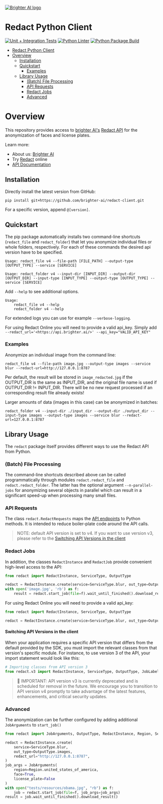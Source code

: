[![Brighter AI logo](brighter.png)](https://brighter.ai/)

# Redact Python Client

[![Unit + Integration Tests](https://github.com/brighter-ai/redact-client/actions/workflows/pytest.yml/badge.svg)](https://github.com/brighter-ai/redact-client/actions/workflows/pytest.yml) [![Python Linter](https://github.com/brighter-ai/redact-client/actions/workflows/flake8.yml/badge.svg)](https://github.com/brighter-ai/redact-client/actions/workflows/flake8.yml) [![Python Package Build](https://github.com/brighter-ai/redact-client/actions/workflows/build.yml/badge.svg)](https://github.com/brighter-ai/redact-client/actions/workflows/build.yml)

- [Redact Python Client](#redact-python-client)
- [Overview](#overview)
  - [Installation](#installation)
  - [Quickstart](#quickstart)
    - [Examples](#examples)
  - [Library Usage](#library-usage)
    - [(Batch) File Processing](#batch-file-processing)
    - [API Requests](#api-requests)
    - [Redact Jobs](#redact-jobs)
    - [Advanced](#advanced)

# Overview

This repository provides access to [brighter AI's](https://brighter.ai/) [Redact API](https://docs.brighter.ai/docs/) for the anonymization of faces and license plates.

Learn more:

- About us: [Brighter AI](https://brighter.ai/)
- Try [Redact](https://brighter.ai/product/) online
- [API Documentation](https://docs.brighter.ai/docs/)

## Installation

Directly install the latest version from GitHub:

```shell
pip install git+https://github.com/brighter-ai/redact-client.git
```

For a specific version, append `@[version]`.

## Quickstart

The pip package automatically installs two command-line shortcuts (`redact_file` and `redact_folder`) that let you
anonymize individual files or whole folders, respectively. For each of these commands the desired api version have to be specified.

```shell
Usage: redact_file v4 --file-path [FILE_PATH] --output-type [OUTPUT_TYPE] --service [SERVICE]
```

```shell
Usage: redact_folder v4 --input-dir [INPUT_DIR] --output-dir [OUTPUT_DIR] --input-type [INPUT_TYPE] --output-type [OUTPUT_TYPE] --service [SERVICE]
```

Add `--help` to see additional options. 
```shell
Usage: 
    redact_file v4 --help
    redact_folder v4 --help
```
For extended logs you can use for example `--verbose-logging`.

For using Redact Online you will need to provide a valid api_key. Simply add `--redact_url='<https://api.brighter.ai/>' --api_key="VALID_API_KEY"`

### Examples

Anonymize an individual image from the command line:

```shell
redact_file v4 --file-path image.jpg --output-type images --service blur --redact-url=http://127.0.0.1:8787
```

Per default, the result will be stored in `image_redacted.jpg` if the OUTPUT_DIR
is the same as INPUT_DIR, and the original file name is used if OUTPUT_DIR != INPUT_DIR. There will be no new request processed if an corresponding result file already exists!

Larger amounts of data (images in this case) can be
anonymized in batches:

```shell
redact_folder v4 --input-dir ./input_dir --output-dir ./output_dir --input-type images --output-type images --service blur --redact-url=127.0.0.1:8787
```

## Library Usage

The `redact` package itself provides different ways to use the Redact API from Python.

### (Batch) File Processing

The command-line shortcuts described above can be called programmatically through modules
`redact.redact_file` and `redact.redact_folder`. The latter has the optional argument `--n-parallel-jobs` for
anonymizing several objects in parallel which can result in a significant speed-up when processing many
small files.

### API Requests

The class `redact.RedactRequests` maps the [API endpoints](https://docs.identity.ps/) to Python methods.
It is intended to reduce boiler-plate code around the API calls.
> NOTE: default API version is set to v4. If you want to use version v3, please refer to the 
> [Switching API Versions in the client](#Switching-API-Versions-in-the-client)

### Redact Jobs

In addition, the classes `RedactInstance` and `RedactJob` provide convenient high-level access to the API:

```python
from redact import RedactInstance, ServiceType, OutputType

redact = RedactInstance.create(service=ServiceType.blur, out_type=OutputType.images, redact_url='http://127.0.0.1:8787')
with open('image.jpg', 'rb') as f:
    result = redact.start_job(file=f).wait_until_finished().download_result()
```

For using Redact Online you will need to provide a valid api_key:
```python
from redact import RedactInstance, ServiceType, OutputType

redact = RedactInstance.create(service=ServiceType.blur, out_type=OutputType.images, redact_url='https://api.brighter.ai/', api_key="VALID_API_KEY")
```

#### Switching API Versions in the client
When your application requires a specific API version that differs from the default provided by the SDK, you must import the relevant classes from that version's specific module. For instance, to use version 3 of the API, your import statement would look like this:
```python
# Importing classes from API version 3
from redact.v3 import RedactInstance, ServiceType, OutputType, JobLabels
```
> 🚨 IMPORTANT: API version v3 is currently deprecated and is scheduled for removal in the future. 
> We encourage you to transition to API version v4 promptly to take advantage of the latest features, 
> enhancements, and critical security updates.

### Advanced

The anonymization can be further configured by adding additional `JobArguments` to `start_job()`

```python
from redact import JobArguments, OutputType, RedactInstance, Region, ServiceType

redact = RedactInstance.create(
    service=ServiceType.blur,
    out_type=OutputType.images,
    redact_url="http://127.0.0.1:8787",
)
job_args = JobArguments(
    region=Region.united_states_of_america, 
    face=True, 
    license_plate=False
)
with open("tests/resources/obama.jpg", "rb") as f:
    job = redact.start_job(file=f, job_args=job_args)
result = job.wait_until_finished().download_result()
```